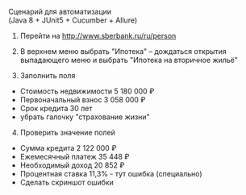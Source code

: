 Сценарий для автоматизации\
(Java 8 + JUnit5 + Cucumber + Allure)

1) Перейти на http://www.sberbank.ru/ru/person

2) В верхнем меню выбрать "Ипотека" – дождаться
   открытия выпадающего меню и выбрать "Ипотека на вторичное жильё"

3) Заполнить поля
- Стоимость недвижимости 5 180 000 ₽
- Первоначальный взнос 3 058 000 ₽
- Срок кредита 30 лет
- убрать галочку "страхование жизни"

4) Проверить значение полей
- Сумма кредита 2 122 000 ₽
- Ежемесячный платеж 35 448 ₽
- Необходимый доход 20 852 ₽
- Процентная ставка 11,3% - тут ошибка (специально)
- Сделать скриншот ошибки